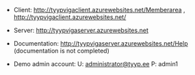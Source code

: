 * Client: http://tyypvigaclient.azurewebsites.net/Memberarea , http://tyypvigaclient.azurewebsites.net/
* Server: http://tyypvigaserver.azurewebsites.net
* Documentation: http://tyypvigaserver.azurewebsites.net/Help (documentation is not completed)

* Demo admin account: U: administrator@tyyp.ee P: admin1
